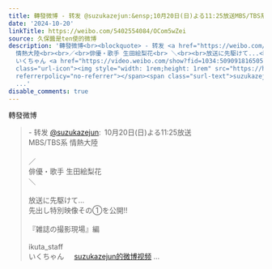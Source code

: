 ```yaml
---
title: 轉發微博 - 转发 @suzukazejun:&ensp;10月20日(日)よる11:25放送MBS/TBS系 情熱大陸／俳優・歌手 生田絵梨花 ＼放送に先駆けて...先出し特別映像その①を公開‼...
date: '2024-10-20'
linkTitle: https://weibo.com/5402554084/OCom5wZei
source: 久保醬是ten使的微博
description: '轉發微博<br><blockquote> - 转发 <a href="https://weibo.com/2020610355" target="_blank">@suzukazejun</a>: 10月20日(日)よる11:25放送<br>MBS/TBS系
  情熱大陸<br><br>／<br>俳優・歌手 生田絵梨花<br> ＼<br><br>放送に先駆けて...<br>先出し特別映像その①を公開‼<br><br>『雑誌の撮影現場』編<br><br>ikuta_staff<br>
  いくちゃん <a href="https://video.weibo.com/show?fid=1034:5090918165053478" data-hide=""><span
  class="url-icon"><img style="width: 1rem;height: 1rem" src="https://h5.sinaimg.cn/upload/2015/09/25/3/timeline_card_small_video_default.png"
  referrerpolicy="no-referrer"></span><span class="surl-text">suzukazejun的微博视频</span></a>
  ...'
disable_comments: true
---
```

轉發微博<br><blockquote> - 转发 <a href="https://weibo.com/2020610355" target="_blank">@suzukazejun</a>: 10月20日(日)よる11:25放送<br>MBS/TBS系 情熱大陸<br><br>／<br>俳優・歌手 生田絵梨花<br> ＼<br><br>放送に先駆けて...<br>先出し特別映像その①を公開‼<br><br>『雑誌の撮影現場』編<br><br>ikuta_staff<br> いくちゃん <a href="https://video.weibo.com/show?fid=1034:5090918165053478" data-hide=""><span class="url-icon"><img style="width: 1rem;height: 1rem" src="https://h5.sinaimg.cn/upload/2015/09/25/3/timeline_card_small_video_default.png" referrerpolicy="no-referrer"></span><span class="surl-text">suzukazejun的微博视频</span></a> ...